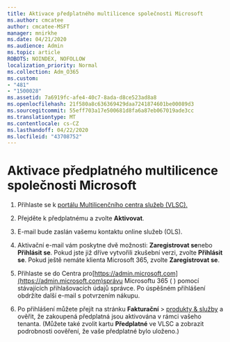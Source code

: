 ```yaml
---
title: Aktivace předplatného multilicence společnosti Microsoft
ms.author: cmcatee
author: cmcatee-MSFT
manager: mnirkhe
ms.date: 04/21/2020
ms.audience: Admin
ms.topic: article
ROBOTS: NOINDEX, NOFOLLOW
localization_priority: Normal
ms.collection: Adm_O365
ms.custom:
- "481"
- "1500028"
ms.assetid: 7a6919fc-afe4-40c7-8ada-d8ce523ad8a8
ms.openlocfilehash: 21f580a8c636369429daa7241874601be00089d3
ms.sourcegitcommit: 55eff703a17e500681d8fa6a87eb067019ade3cc
ms.translationtype: MT
ms.contentlocale: cs-CZ
ms.lasthandoff: 04/22/2020
ms.locfileid: "43708752"
---
```

# <a name="activating-a-microsoft-volume-license-subscription"></a>Aktivace předplatného multilicence společnosti Microsoft

1. Přihlaste se k [portálu Multilicenčního centra služeb (VLSC).](https://go.microsoft.com/fwlink/p/?LinkId=329762)

2. Přejděte k předplatnému a zvolte **Aktivovat**.

3. E-mail bude zaslán vašemu kontaktu online služeb (OLS).

4. Aktivační e-mail vám poskytne dvě možnosti: **Zaregistrovat se**nebo **Přihlásit se**. Pokud jste již dříve vytvořili zkušební verzi, zvolte **Přihlásit se**. Pokud ještě nemáte klienta Microsoft 365, zvolte **Zaregistrovat se**.

5. Přihlaste se do Centra pro[https://admin.microsoft.com](https://admin.microsoft.com)správu Microsoftu 365 ( ) pomocí stávajících přihlašovacích údajů správce. Po úspěšném přihlášení obdržíte další e-mail s potvrzením nákupu.

6. Po přihlášení můžete přejít na stránku **Fakturační** \> [produkty & služby](https://go.microsoft.com/fwlink/p/?linkid=842054) a ověřit, že zakoupená předplatná jsou aktivována v rámci vašeho tenanta. (Můžete také zvolit kartu **Předplatné** ve VLSC a zobrazit podrobnosti oověření, že vaše předplatné bylo uloženo.)